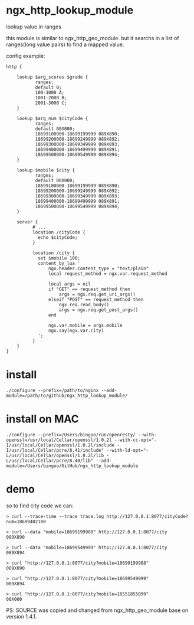 ngx_http_lookup_module
======================

lookup value in ranges

this module is similar to ngx_http_geo_module. but it searchs in a list of ranges(long value pairs) to find a mapped value.

config example:

```nginx
http {

    lookup $arg_scores $grade {
           ranges;
           default 0;
           100-1000 A;
           1001-2000 B;
           2001-3000 C;
    }

    lookup $arg_num $cityCode {
           ranges;
           default 00X000;
           18699100000-18699199999 089X890;
           18699200000-18699249999 089X892;
           18699300000-18699349999 089X893;
           18699400000-18699499999 089X891;
           18699500000-18699549999 089X894;
    }

    lookup $mobile $city {
           ranges;
           default 00X000;
           18699100000-18699199999 089X890;
           18699200000-18699249999 089X892;
           18699300000-18699349999 089X893;
           18699400000-18699499999 089X891;
           18699500000-18699549999 089X894;
    }

    server {
          # ...
          location /cityCode {
            echo $cityCode;
          }

          location /city {
            set $mobile 100;
            content_by_lua '
                ngx.header.content_type = "text/plain"
                local request_method = ngx.var.request_method

                local args = nil
                if "GET" == request_method then
                    args = ngx.req.get_uri_args()
                elseif "POST" == request_method then
                    ngx.req.read_body()
                    args = ngx.req.get_post_args()
                end

                ngx.var.mobile = args.mobile
                ngx.say(ngx.var.city)
            ';
          }
    }
}
```

# install
`./configure --prefix=/path/to/nginx --add-module=/path/to/github/ngx_http_lookup_module/`

# install on MAC
`./configure --prefix=/Users/bingoo/run/openresty/ --with-openssl=/usr/local/Cellar/openssl/1.0.2l --with-cc-opt="-I/usr/local/Cellar/openssl/1.0.2l/include -I/usr/local/Cellar/pcre/8.41/include" --with-ld-opt="-L/usr/local/Cellar/openssl/1.0.2l/lib -L/usr/local/Cellar/pcre/8.40/lib" --add-module=/Users/bingoo/GitHub/ngx_http_lookup_module`

# demo
so to find city code we can:
```
> curl --trace-time --trace trace.log http://127.0.0.1:8077/cityCode?num=18699402100

> curl --data "mobile=18699199988" http://127.0.0.1:8077/city
089X890

> curl --data "mobile=18699549999" http://127.0.0.1:8077/city
089X894

> curl "http://127.0.0.1:8077/city?mobile=18699199988"
089X890

> curl "http://127.0.0.1:8077/city?mobile=18699549999"
089X894

> curl "http://127.0.0.1:8077/city?mobile=18551855099"
00X000
```

PS: SOURCE was copied and changed from ngx_http_geo_module base on version 1.4.1.
